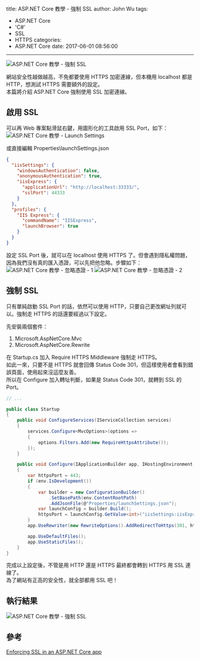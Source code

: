title: ASP.NET Core 教學 - 強制 SSL
author: John Wu
tags:
  - ASP.NET Core
  - 'C#'
  - SSL
  - HTTPS
categories:
  - ASP.NET Core
date: 2017-06-01 08:56:00
---
![ASP.NET Core 教學 - 強制 SSL](/images/pasted-161.png)

網站安全性越做越高，不免都要使用 HTTPS 加密連線，但本機用 localhost 都是 HTTP，想測試 HTTPS 需要額外的設定。  
本篇將介紹 ASP.NET Core 強制使用 SSL 加密連線。  

<!-- more -->

## 啟用 SSL

可以再 Web 專案點滑鼠右鍵，用圖形化的工具啟用 SSL Port，如下：  
![ASP.NET Core 教學 - Launch Settings](/images/pasted-158.png)

或直接編輯 Properties\launchSettings.json  
```json
{
  "iisSettings": {
    "windowsAuthentication": false,
    "anonymousAuthentication": true,
    "iisExpress": {
      "applicationUrl": "http://localhost:33333/",
      "sslPort": 44333
    }
  },
  "profiles": {
    "IIS Express": {
      "commandName": "IISExpress",
      "launchBrowser": true
    }
  }
}
```

設定 SSL Port 後，就可以在 localhost 使用 HTTPS 了。但會遇到隱私權問題，因為我們沒有真的匯入憑證，可以先把他忽略。步驟如下：  
![ASP.NET Core 教學 - 忽略憑證 - 1](/images/pasted-159.png)
![ASP.NET Core 教學 - 忽略憑證 - 2](/images/pasted-160.png)

## 強制 SSL

只有單純啟動 SSL Port 的話，依然可以使用 HTTP，只要自己更改網址列就可以。強制走 HTTPS 的話還要經過以下設定。 

先安裝兩個套件：  
1. Microsoft.AspNetCore.Mvc  
2. Microsoft.AspNetCore.Rewrite  

在 Startup.cs 加入 Require HTTPS Middleware 強制走 HTTPS。  
如此一來，只要不是 HTTPS 就會回傳 Status Code 301，但這樣使用者會看到錯誤頁面，使用起來沒這麼友善。  
所以在 Configure 加入轉址判斷，如果是 Status Code 301，就轉到 SSL 的 Port。
```cs
// ...

public class Startup
{
    public void ConfigureServices(IServiceCollection services)
    {
        services.Configure<MvcOptions>(options =>
        {
            options.Filters.Add(new RequireHttpsAttribute());
        });
    }

    public void Configure(IApplicationBuilder app, IHostingEnvironment env)
    {
        var httpsPort = 443;
        if (env.IsDevelopment())
        {
            var builder = new ConfigurationBuilder()
                .SetBasePath(env.ContentRootPath)
                .AddJsonFile(@"Properties/launchSettings.json");
            var launchConfig = builder.Build();
            httpsPort = launchConfig.GetValue<int>("iisSettings:iisExpress:sslPort");
        }
        app.UseRewriter(new RewriteOptions().AddRedirectToHttps(301, httpsPort));

        app.UseDefaultFiles();
        app.UseStaticFiles();
    }
}
```

完成以上設定後，不管是用 HTTP 還是 HTTPS 最終都會轉到 HTTPS 用 SSL 連線了。  
為了網站有正高的安全性，就全部都用 SSL 吧！

## 執行結果

![ASP.NET Core 教學 - 強制 SSL](/images/pasted-161.png)

## 參考

[Enforcing SSL in an ASP.NET Core app](https://docs.microsoft.com/en-us/aspnet/core/security/enforcing-ssl)